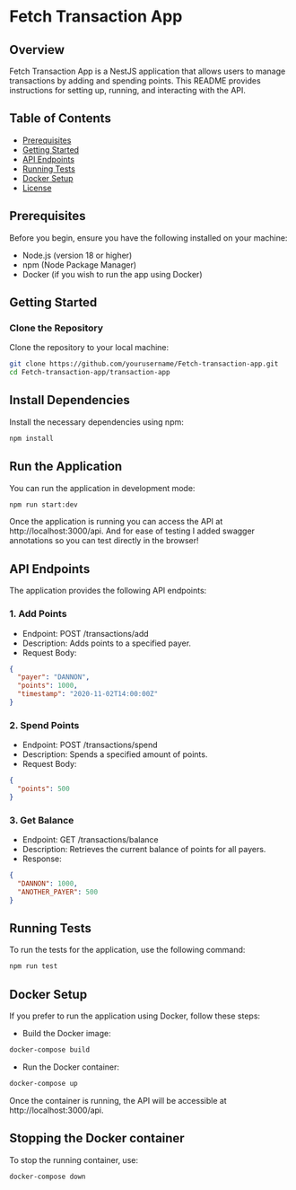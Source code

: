 # Fetch Transaction App

## Overview

Fetch Transaction App is a NestJS application that allows users to manage transactions by adding and spending points. This README provides instructions for setting up, running, and interacting with the API.

## Table of Contents

- [Prerequisites](#prerequisites)
- [Getting Started](#getting-started)
- [API Endpoints](#api-endpoints)
- [Running Tests](#running-tests)
- [Docker Setup](#docker-setup)
- [License](#license)

## Prerequisites

Before you begin, ensure you have the following installed on your machine:

- Node.js (version 18 or higher)
- npm (Node Package Manager)
- Docker (if you wish to run the app using Docker)

## Getting Started

### Clone the Repository

Clone the repository to your local machine:

```bash
git clone https://github.com/yourusername/Fetch-transaction-app.git
cd Fetch-transaction-app/transaction-app
```

## Install Dependencies

Install the necessary dependencies using npm:

```bash
npm install
```
## Run the Application 

You can run the application in development mode: 

```bash
npm run start:dev
```
Once the application is running you can access the API at
http://localhost:3000/api. And for ease of testing I added
swagger annotations so you can test directly in the browser!

## API Endpoints

The application provides the following API endpoints:

### 1. Add Points

- Endpoint: POST /transactions/add
- Description: Adds points to a specified payer.
- Request Body: 
```json
{
  "payer": "DANNON",
  "points": 1000,
  "timestamp": "2020-11-02T14:00:00Z"
}
```

### 2. Spend Points
 - Endpoint: POST /transactions/spend
 - Description: Spends a specified amount of points.
 - Request Body:
```json
{
  "points": 500
}
```

### 3. Get Balance
- Endpoint: GET /transactions/balance
- Description: Retrieves the current balance of points for all payers.
- Response:
```json
{
  "DANNON": 1000,
  "ANOTHER_PAYER": 500
}
```

## Running Tests

To run the tests for the application, use the following command:

```bash
npm run test
```

## Docker Setup

If you prefer to run the application using Docker, follow these steps:

- Build the Docker image:
```bash
docker-compose build
```
- Run the Docker container:
```bash
docker-compose up
```

Once the container is running, the API will be accessible at
http://localhost:3000/api.

## Stopping the Docker container

To stop the running container, use:

```bash
docker-compose down
```


